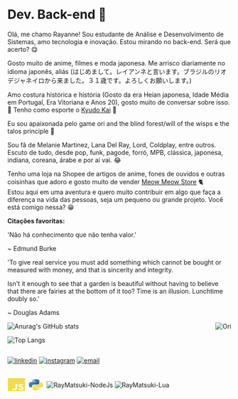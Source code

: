 # **Dev. Back-end 💅**

Olá, me chamo Rayanne!
Sou estudante de Análise e Desenvolvimento de Sistemas, amo tecnologia e inovação. Estou mirando no back-end. Será que acerto? 😋

Gosto muito de anime, filmes e moda japonesa. Me arrisco diariamente no idioma japonês, aliás 
(はじめまして。レイアンネと言います。ブラジルのリオデジャネイロから来ました。３１歳です。よろしくお願いします。) 

Amo costura histórica e história (Gosto da era Heian japonesa, Idade Média em Portugal, Era Vitoriana e Anos 20), gosto muito de conversar sobre isso. 🧾
Tenho como esporte o [Kyudo Kai](https://kyudo.com.br/) 🏹

Eu sou apaixonada pelo game ori and the blind forest/will of the wisps e the talos principle 🥰

Sou fã de Melanie Martinez, Lana Del Ray, Lord, Coldplay, entre outros.
Escuto de tudo, desde pop, funk, pagode, forró, MPB, clássica, japonesa, indiana, coreana, árabe e por aí vai. 😂

Tenho uma loja na Shopee de artigos de anime, fones de ouvidos e outras coisinhas que adoro e gosto muito de vender [Meow Meow Store](shopee.com.br/shop/309733922) 🐈        
Estou aqui em uma aventura e quero muito contribuir em algo que faça a diferença na vida das pessoas, seja um pequeno ou grande projeto. Você está comigo nessa? 😁

**Citações favoritas:** 

'Não há conhecimento que não tenha valor.'

~ Edmund Burke

'To give real service you must add something which cannot be bought or measured with money, and that is sincerity and integrity.

Isn't it enough to see that a garden is beautiful without having to believe that there are fairies at the bottom of it too?
Time is an illusion. Lunchtime doubly so.'

~ Douglas Adams

<img align="right" alt="Ori" height="300" src="https://images-wixmp-ed30a86b8c4ca887773594c2.wixmp.com/f/ea50a178-1579-4663-bc0b-87d7a94f2b0e/ddsozob-1457f0d3-e84b-4b53-9111-9a533044921a.png/v1/fit/w_375,h_375/dashing_and_bashing_by_icevia_ddsozob-375w.png?token=eyJ0eXAiOiJKV1QiLCJhbGciOiJIUzI1NiJ9.eyJzdWIiOiJ1cm46YXBwOjdlMGQxODg5ODIyNjQzNzNhNWYwZDQxNWVhMGQyNmUwIiwiaXNzIjoidXJuOmFwcDo3ZTBkMTg4OTgyMjY0MzczYTVmMGQ0MTVlYTBkMjZlMCIsIm9iaiI6W1t7ImhlaWdodCI6Ijw9MTAwMCIsInBhdGgiOiJcL2ZcL2VhNTBhMTc4LTE1NzktNDY2My1iYzBiLTg3ZDdhOTRmMmIwZVwvZGRzb3pvYi0xNDU3ZjBkMy1lODRiLTRiNTMtOTExMS05YTUzMzA0NDkyMWEucG5nIiwid2lkdGgiOiI8PTEwMDAifV1dLCJhdWQiOlsidXJuOnNlcnZpY2U6aW1hZ2Uub3BlcmF0aW9ucyJdfQ.ep_sozqDdLmuCMvcnH1MMXFY23sHQJwR39Pcptsl08Y">

![Anurag's GitHub stats](https://github-readme-stats.vercel.app/api?username=Rayannematsuki&show_icons=true&theme=tokyonight)

![Top Langs](https://github-readme-stats.vercel.app/api/top-langs/?username=RayanneMatsuki&layout=compact&theme=tokyonight)

##
[![linkedin](https://img.shields.io/badge/linkedin-0A66C2?style=for-the-badge&logo=linkedin&logoColor=white)](https://www.linkedin.com/in/rayannematsuki/)
[![instagram](https://img.shields.io/badge/instagram-E4405F?style=for-the-badge&logo=instagram&logoColor=white)](https://www.instagram.com/rayannecastro24/)
[![email](https://img.shields.io/badge/email-0078D4?style=for-the-badge&logo=microsoft-outlook&logoColor=white)](mailto:rayannematsuki@hotmail.com)


  <div style="display: inline_block"><br>
    <img align="center" alt="RayMatsuki-Js" height="30" width="40" src="https://raw.githubusercontent.com/devicons/devicon/master/icons/javascript/javascript-plain.svg">
    <img align="center" alt="RayMatsuki-Python" height="30" width="40" src="https://raw.githubusercontent.com/devicons/devicon/master/icons/python/python-original.svg">
    <img align="center" alt="RayMatsuki-NodeJs" height="30" width="40" src="https://cdn.jsdelivr.net/gh/devicons/devicon/icons/nodejs/nodejs-original.svg">
   <img align="center" alt="RayMatsuki-Lua" height="30" width="40" src="https://cdn.jsdelivr.net/gh/devicons/devicon/icons/lua/lua-original-wordmark.svg" />
  </div>
  
